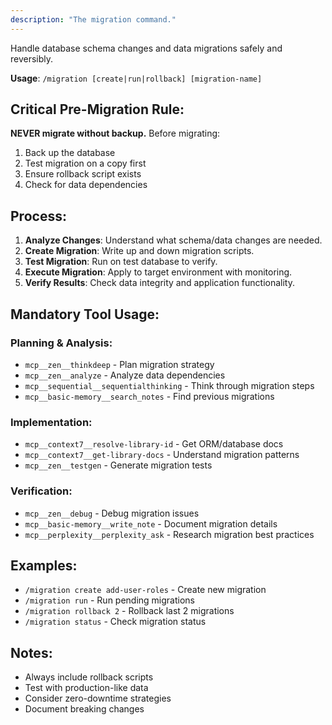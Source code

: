 ```yaml
---
description: "The migration command."
---
```


Handle database schema changes and data migrations safely and reversibly.

**Usage**: `/migration [create|run|rollback] [migration-name]`

## Critical Pre-Migration Rule:
**NEVER migrate without backup.** Before migrating:
1. Back up the database
2. Test migration on a copy first
3. Ensure rollback script exists
4. Check for data dependencies

## Process:
1. **Analyze Changes**: Understand what schema/data changes are needed.
2. **Create Migration**: Write up and down migration scripts.
3. **Test Migration**: Run on test database to verify.
4. **Execute Migration**: Apply to target environment with monitoring.
5. **Verify Results**: Check data integrity and application functionality.

## Mandatory Tool Usage:

### Planning & Analysis:
- `mcp__zen__thinkdeep` - Plan migration strategy
- `mcp__zen__analyze` - Analyze data dependencies
- `mcp__sequential__sequentialthinking` - Think through migration steps
- `mcp__basic-memory__search_notes` - Find previous migrations

### Implementation:
- `mcp__context7__resolve-library-id` - Get ORM/database docs
- `mcp__context7__get-library-docs` - Understand migration patterns
- `mcp__zen__testgen` - Generate migration tests

### Verification:
- `mcp__zen__debug` - Debug migration issues
- `mcp__basic-memory__write_note` - Document migration details
- `mcp__perplexity__perplexity_ask` - Research migration best practices

## Examples:
- `/migration create add-user-roles` - Create new migration
- `/migration run` - Run pending migrations
- `/migration rollback 2` - Rollback last 2 migrations
- `/migration status` - Check migration status

## Notes:
- Always include rollback scripts
- Test with production-like data
- Consider zero-downtime strategies
- Document breaking changes